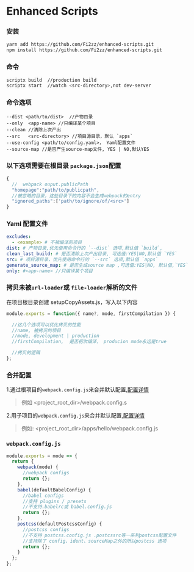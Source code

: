# Enhanced Scripts

### 安装

```bash
yarn add https://github.com/Fi2zz/enhanced-scripts.git
npm install https://github.com/Fi2zz/enhanced-scripts.git
```

### 命令

```bash
scriptx build  //production build
scriptx start  //watch <src-directory>,not dev-server
```

### 命令选项

    --dist <path/to/dist>  //产物目录
    --only  <app-name> //只编译某个项目
    --clean //清除上次产出
    --src   <src-directory> //项目源目录，默认 `apps`
    --use-config <path/to/config.yaml>， Yaml配置文件
    --source-map //是否产生source-map文件, YES | NO,默认YES

### 以下选项需要在根目录 `package.json`配置

```javascript
{
  //  webpack ouput.publicPath
  "homepage":"path/to/publicpath",
  //被忽略的目录，这些目录下的内容不会生成webpack的entry
  "ignored_paths":['path/to/ignore/of/<src>']
}
```

### Yaml 配置文件

```yaml
excludes:
  - <example> # 不被编译的项目
dist: # 产物目录,优先使用命令行的 `--dist` 选项,默认值 `build`,
clean_last_build: # 是否清除上次产出目录, 可选值:YES|NO,默认值 `YES`
src: # 项目源目录，优先使用命令行的 `--src` 选项,默认值 `apps`
generate_source_map: # 是否生成source map ,可选值:YES|NO, 默认值,`YES`
only: #<app-name> //只编译某个项目
```

### 拷贝未被`url-loader`或 `file-loader`解析的文件

在项目根目录创建 setupCopyAssets.js，写入以下内容

```javascript
module.exports = function({ name?, mode, firstCompilation }) {

  //这几个选项可以优化拷贝的性能
  //name, 被拷贝的项目
  //mode, development | production
  //firstCompilation,  是否初次编译， producion mode永远是true

  //拷贝的逻辑
};
```

### 合并配置

1.通过根项目的`webpack.config.js`来合并默认配置,[配置详情](#webpack.config.js)

> 例如 <project_root_dir>/webpack.config.s

2.用子项目的`webpack.config.js`来合并默认配置,[配置详情](#webpack.config.js)

> 例如: <project_root_dir>/apps/hello/webpack.config.js

### `webpack.config.js`

```javascript
module.exports = mode => {
  return {
    webpack(mode) {
      //webpack configs
      return {};
    },
    babel(defaultBabelConfig) {
      //babel configs
      //支持 plugins / presets
      //不支持.babelrc或 babel.config.js
      return {};
    },
    postcss(defaultPostcssConfig) {
      //postcss configs
      //不支持 postcss.config.js .postcssrc等一系列postcss配置文件
      //支持除了 config、ident、sourceMap之外的所以postcss 选项
      return {};
    }
  };
};
```

